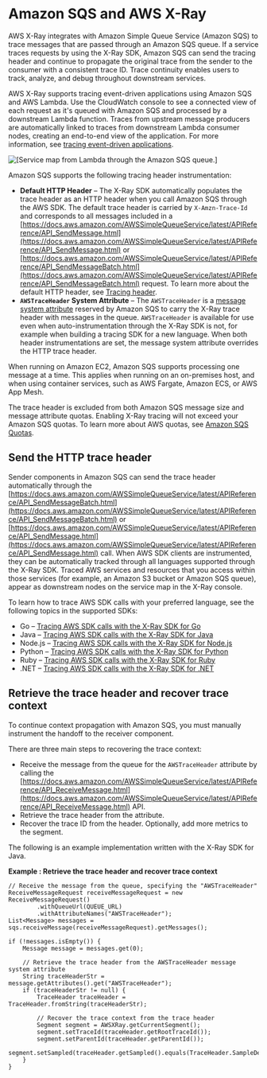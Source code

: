 # Amazon SQS and AWS X\-Ray<a name="xray-services-sqs"></a>

AWS X\-Ray integrates with Amazon Simple Queue Service \(Amazon SQS\) to trace messages that are passed through an Amazon SQS queue\. If a service traces requests by using the X\-Ray SDK, Amazon SQS can send the tracing header and continue to propagate the original trace from the sender to the consumer with a consistent trace ID\. Trace continuity enables users to track, analyze, and debug throughout downstream services\.

AWS X\-Ray supports tracing event\-driven applications using Amazon SQS and AWS Lambda\. Use the CloudWatch console to see a connected view of each request as it's queued with Amazon SQS and processed by a downstream Lambda function\. Traces from upstream message producers are automatically linked to traces from downstream Lambda consumer nodes, creating an end\-to\-end view of the application\. For more information, see [tracing event\-driven applications](xray-tracelinking.md)\. 

![\[Service map from Lambda through the Amazon SQS queue.\]](http://docs.aws.amazon.com/xray/latest/devguide/images/console-batch-servicemap-linkededge.png)

Amazon SQS supports the following tracing header instrumentation:
+ **Default HTTP Header** – The X\-Ray SDK automatically populates the trace header as an HTTP header when you call Amazon SQS through the AWS SDK\. The default trace header is carried by `X-Amzn-Trace-Id` and corresponds to all messages included in a [https://docs.aws.amazon.com/AWSSimpleQueueService/latest/APIReference/API_SendMessage.html](https://docs.aws.amazon.com/AWSSimpleQueueService/latest/APIReference/API_SendMessage.html) or [https://docs.aws.amazon.com/AWSSimpleQueueService/latest/APIReference/API_SendMessageBatch.html](https://docs.aws.amazon.com/AWSSimpleQueueService/latest/APIReference/API_SendMessageBatch.html) request\. To learn more about the default HTTP header, see [Tracing header](xray-concepts.md#xray-concepts-tracingheader)\.
+ **`AWSTraceHeader` System Attribute** – The `AWSTraceHeader` is a [message system attribute](https://docs.aws.amazon.com/AWSSimpleQueueService/latest/APIReference/API_MessageSystemAttributeValue.html) reserved by Amazon SQS to carry the X\-Ray trace header with messages in the queue\. `AWSTraceHeader` is available for use even when auto\-instrumentation through the X\-Ray SDK is not, for example when building a tracing SDK for a new language\. When both header instrumentations are set, the message system attribute overrides the HTTP trace header\.

When running on Amazon EC2, Amazon SQS supports processing one message at a time\. This applies when running on an on\-premises host, and when using container services, such as AWS Fargate, Amazon ECS, or AWS App Mesh\. 

The trace header is excluded from both Amazon SQS message size and message attribute quotas\. Enabling X\-Ray tracing will not exceed your Amazon SQS quotas\. To learn more about AWS quotas, see [Amazon SQS Quotas](https://docs.aws.amazon.com/AWSSimpleQueueService/latest/SQSDeveloperGuide/sqs-limits.html)\.

## Send the HTTP trace header<a name="xray-services-sqs-sending"></a>

Sender components in Amazon SQS can send the trace header automatically through the [https://docs.aws.amazon.com/AWSSimpleQueueService/latest/APIReference/API_SendMessageBatch.html](https://docs.aws.amazon.com/AWSSimpleQueueService/latest/APIReference/API_SendMessageBatch.html) or [https://docs.aws.amazon.com/AWSSimpleQueueService/latest/APIReference/API_SendMessage.html](https://docs.aws.amazon.com/AWSSimpleQueueService/latest/APIReference/API_SendMessage.html) call\. When AWS SDK clients are instrumented, they can be automatically tracked through all languages supported through the X\-Ray SDK\. Traced AWS services and resources that you access within those services \(for example, an Amazon S3 bucket or Amazon SQS queue\), appear as downstream nodes on the service map in the X\-Ray console\.

To learn how to trace AWS SDK calls with your preferred language, see the following topics in the supported SDKs:
+ Go – [Tracing AWS SDK calls with the X\-Ray SDK for Go](xray-sdk-go-awssdkclients.md)
+ Java – [Tracing AWS SDK calls with the X\-Ray SDK for Java](xray-sdk-java-awssdkclients.md)
+ Node\.js – [Tracing AWS SDK calls with the X\-Ray SDK for Node\.js](xray-sdk-nodejs-awssdkclients.md)
+ Python – [Tracing AWS SDK calls with the X\-Ray SDK for Python](xray-sdk-python-awssdkclients.md)
+ Ruby – [Tracing AWS SDK calls with the X\-Ray SDK for Ruby](xray-sdk-ruby-awssdkclients.md)
+ \.NET – [Tracing AWS SDK calls with the X\-Ray SDK for \.NET](xray-sdk-dotnet-sdkclients.md)

## Retrieve the trace header and recover trace context<a name="xray-services-sqs-retrieving"></a>

To continue context propagation with Amazon SQS, you must manually instrument the handoff to the receiver component\.

There are three main steps to recovering the trace context:
+ Receive the message from the queue for the `AWSTraceHeader` attribute by calling the [https://docs.aws.amazon.com/AWSSimpleQueueService/latest/APIReference/API_ReceiveMessage.html](https://docs.aws.amazon.com/AWSSimpleQueueService/latest/APIReference/API_ReceiveMessage.html) API\.
+ Retrieve the trace header from the attribute\.
+ Recover the trace ID from the header\. Optionally, add more metrics to the segment\.

The following is an example implementation written with the X\-Ray SDK for Java\.

**Example : Retrieve the trace header and recover trace context**  

```
// Receive the message from the queue, specifying the "AWSTraceHeader"
ReceiveMessageRequest receiveMessageRequest = new ReceiveMessageRequest()
        .withQueueUrl(QUEUE_URL)
        .withAttributeNames("AWSTraceHeader");
List<Message> messages = sqs.receiveMessage(receiveMessageRequest).getMessages();

if (!messages.isEmpty()) {
    Message message = messages.get(0);
    
    // Retrieve the trace header from the AWSTraceHeader message system attribute
    String traceHeaderStr = message.getAttributes().get("AWSTraceHeader");
    if (traceHeaderStr != null) {
        TraceHeader traceHeader = TraceHeader.fromString(traceHeaderStr);

        // Recover the trace context from the trace header
        Segment segment = AWSXRay.getCurrentSegment();
        segment.setTraceId(traceHeader.getRootTraceId());
        segment.setParentId(traceHeader.getParentId());
        segment.setSampled(traceHeader.getSampled().equals(TraceHeader.SampleDecision.SAMPLED));
    }
}
```